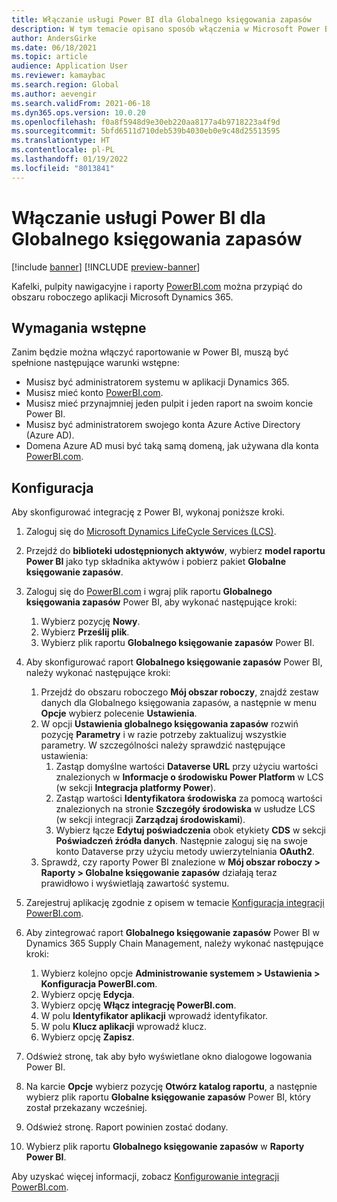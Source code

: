 ```yaml
---
title: Włączanie usługi Power BI dla Globalnego księgowania zapasów
description: W tym temacie opisano sposób włączenia w Microsoft Power BI funkcji Globalnego księgowanie zapasów.
author: AndersGirke
ms.date: 06/18/2021
ms.topic: article
audience: Application User
ms.reviewer: kamaybac
ms.search.region: Global
ms.author: aevengir
ms.search.validFrom: 2021-06-18
ms.dyn365.ops.version: 10.0.20
ms.openlocfilehash: f0a8f5948d9e30eb220aa8177a4b9718223a4f9d
ms.sourcegitcommit: 5bfd6511d710deb539b4030eb0e9c48d25513595
ms.translationtype: HT
ms.contentlocale: pl-PL
ms.lasthandoff: 01/19/2022
ms.locfileid: "8013841"
---
```

# <a name="enable-power-bi-for-global-inventory-accounting"></a>Włączanie usługi Power BI dla Globalnego księgowania zapasów

[!include [banner](../includes/banner.md)]
[!INCLUDE [preview-banner](../includes/preview-banner.md)]
<!--KFM: Preview until 4/30/2022 -->

Kafelki, pulpity nawigacyjne i raporty [PowerBI.com](https://powerbi.com/) można przypiąć do obszaru roboczego aplikacji Microsoft Dynamics 365.

## <a name="prerequisites"></a>Wymagania wstępne

Zanim będzie można włączyć raportowanie w Power BI, muszą być spełnione następujące warunki wstępne:

- Musisz być administratorem systemu w aplikacji Dynamics 365.
- Musisz mieć konto [PowerBI.com](https://powerbi.com/).
- Musisz mieć przynajmniej jeden pulpit i jeden raport na swoim koncie Power BI.
- Musisz być administratorem swojego konta Azure Active Directory (Azure AD).
- Domena Azure AD musi być taką samą domeną, jak używana dla konta [PowerBI.com](https://powerbi.com/).

## <a name="setup"></a>Konfiguracja

Aby skonfigurować integrację z Power BI, wykonaj poniższe kroki.

1. Zaloguj się do [Microsoft Dynamics LifeCycle Services (LCS)](https://lcs.dynamics.com/Logon/Index).
1. Przejdź do **biblioteki udostępnionych aktywów**, wybierz **model raportu Power BI** jako typ składnika aktywów i pobierz pakiet **Globalne księgowanie zapasów**. 
1. Zaloguj się do [PowerBI.com](https://app.powerbi.com/) i wgraj plik raportu **Globalnego księgowania zapasów** Power BI, aby wykonać następujące kroki:

    1. Wybierz pozycję **Nowy**.
    1. Wybierz **Prześlij plik**.
    1. Wybierz plik raportu **Globalnego księgowanie zapasów** Power BI.

1. Aby skonfigurować raport **Globalnego księgowanie zapasów** Power BI, należy wykonać następujące kroki:

    1. Przejdź do obszaru roboczego **Mój obszar roboczy**, znajdź zestaw danych dla Globalnego księgowania zapasów, a następnie w menu **Opcje** wybierz polecenie **Ustawienia**.
    1. W opcji **Ustawienia globalnego księgowania zapasów** rozwiń pozycję **Parametry** i w razie potrzeby zaktualizuj wszystkie parametry. W szczególności należy sprawdzić następujące ustawienia:
        1. Zastąp domyślne wartości **Dataverse URL** przy użyciu wartości znalezionych w **Informacje o środowisku Power Platform** w LCS (w sekcji **Integracja platformy Power**).
        1. Zastąp wartości **Identyfikatora środowiska** za pomocą wartości znalezionych na stronie **Szczegóły środowiska** w usłudze LCS (w sekcji integracji **Zarządzaj środowiskami**).
        1. Wybierz łącze **Edytuj poświadczenia** obok etykiety **CDS** w sekcji **Poświadczeń źródła danych**. Następnie zaloguj się na swoje konto Dataverse przy użyciu metody uwierzytelniania **OAuth2**.
    1. Sprawdź, czy raporty Power BI znalezione w **Mój obszar roboczy \> Raporty \> Globalne księgowanie zapasów** działają teraz prawidłowo i wyświetlają zawartość systemu.

1. Zarejestruj aplikację zgodnie z opisem w temacie [Konfiguracja integracji PowerBI.com](../../fin-ops-core/dev-itpro/analytics/configure-power-bi-integration.md#registration-process).
1. Aby zintegrować raport **Globalnego księgowanie zapasów** Power BI w Dynamics 365 Supply Chain Management, należy wykonać następujące kroki:

    1. Wybierz kolejno opcje **Administrowanie systemem \> Ustawienia \> Konfiguracja PowerBI.com**.
    1. Wybierz opcję **Edycja**.
    1. Wybierz opcję **Włącz integrację PowerBI.com**.
    1. W polu **Identyfikator aplikacji** wprowadź identyfikator.
    1. W polu **Klucz aplikacji** wprowadź klucz.
    1. Wybierz opcję **Zapisz**.

1. Odśwież stronę, tak aby było wyświetlane okno dialogowe logowania Power BI.
1. Na karcie **Opcje** wybierz pozycję **Otwórz katalog raportu**, a następnie wybierz plik raportu **Globalne księgowanie zapasów** Power BI, który został przekazany wcześniej.
1. Odśwież stronę. Raport powinien zostać dodany.
1. Wybierz plik raportu **Globalnego księgowanie zapasów** w **Raporty Power BI**.

Aby uzyskać więcej informacji, zobacz [Konfigurowanie integracji PowerBI.com](../../fin-ops-core/dev-itpro/analytics/configure-power-bi-integration.md).
